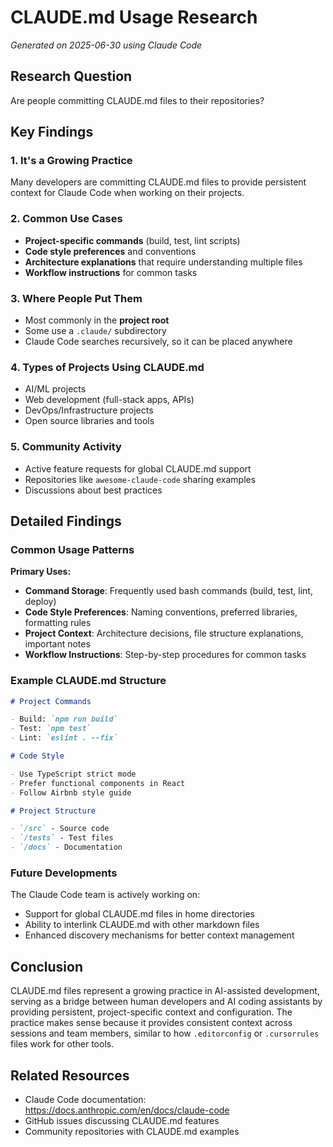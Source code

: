 # CLAUDE.md Usage Research

_Generated on 2025-06-30 using Claude Code_

## Research Question

Are people committing CLAUDE.md files to their repositories?

## Key Findings

### 1. It's a Growing Practice

Many developers are committing CLAUDE.md files to provide persistent context for Claude Code when
working on their projects.

### 2. Common Use Cases

- **Project-specific commands** (build, test, lint scripts)
- **Code style preferences** and conventions
- **Architecture explanations** that require understanding multiple files
- **Workflow instructions** for common tasks

### 3. Where People Put Them

- Most commonly in the **project root**
- Some use a `.claude/` subdirectory
- Claude Code searches recursively, so it can be placed anywhere

### 4. Types of Projects Using CLAUDE.md

- AI/ML projects
- Web development (full-stack apps, APIs)
- DevOps/Infrastructure projects
- Open source libraries and tools

### 5. Community Activity

- Active feature requests for global CLAUDE.md support
- Repositories like `awesome-claude-code` sharing examples
- Discussions about best practices

## Detailed Findings

### Common Usage Patterns

**Primary Uses:**

- **Command Storage**: Frequently used bash commands (build, test, lint, deploy)
- **Code Style Preferences**: Naming conventions, preferred libraries, formatting rules
- **Project Context**: Architecture decisions, file structure explanations, important notes
- **Workflow Instructions**: Step-by-step procedures for common tasks

### Example CLAUDE.md Structure

```markdown
# Project Commands

- Build: `npm run build`
- Test: `npm test`
- Lint: `eslint . --fix`

# Code Style

- Use TypeScript strict mode
- Prefer functional components in React
- Follow Airbnb style guide

# Project Structure

- `/src` - Source code
- `/tests` - Test files
- `/docs` - Documentation
```

### Future Developments

The Claude Code team is actively working on:

- Support for global CLAUDE.md files in home directories
- Ability to interlink CLAUDE.md with other markdown files
- Enhanced discovery mechanisms for better context management

## Conclusion

CLAUDE.md files represent a growing practice in AI-assisted development, serving as a bridge between
human developers and AI coding assistants by providing persistent, project-specific context and
configuration. The practice makes sense because it provides consistent context across sessions and
team members, similar to how `.editorconfig` or `.cursorrules` files work for other tools.

## Related Resources

- Claude Code documentation: https://docs.anthropic.com/en/docs/claude-code
- GitHub issues discussing CLAUDE.md features
- Community repositories with CLAUDE.md examples
